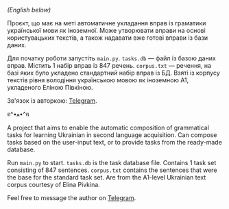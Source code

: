 *(English below)*

Проєкт, що має на меті автоматичне укладання вправ із граматики української мови як іноземної. Може утворювати вправи на основі користувацьких текстів, а також надавати вже готові вправи із бази даних.

Для початку роботи запустіть `main.py`.
`tasks.db` — файл із базою даних вправ. Містить 1 набір вправ із 847 речень.
`corpus.txt` — речення, на базі яких було укладено стандартний набір вправ із БД. Взяті із корпусу текстів рівня володіння українською мовою як іноземною А1, укладеного Еліною Півкіною.

Зв'язок із авторкою: [Telegram](https://t.me/your_lithium).

ฅ^•ﻌ•^ฅ

A project that aims to enable the automatic composition of grammatical tasks for learning Ukrainian in second language acquisition. Can compose tasks based on the user-input text, or to provide tasks from the ready-made database.

Run `main.py` to start.
`tasks.db` is the task database file. Contains 1 task set consisting of 847 sentences.
`corpus.txt` contains the sentences that were the base for the standard task set. Are from the A1-level Ukrainian text corpus courtesy of Elina Pivkina.

Feel free to message the author on [Telegram](https://t.me/your_lithium).
